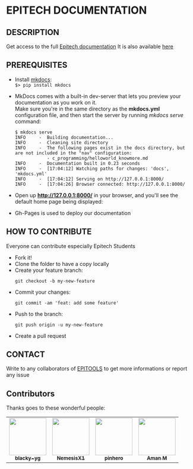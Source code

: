 # EPITECH DOCUMENTATION


## DESCRIPTION

Get access to the full [Epitech documentation](https://epitools2024.github.io/EPITECH-DOCUMENTATION/)
It is also available [here](https://epitech-documentation.readthedocs.io/en/latest/index.html)


## PREREQUISITES

- Install [mkdocs](https://www.mkdocs.org/getting-started/): <br/>
    ```$> pip install mkdocs```

- MkDocs comes with a built-in dev-server that lets you preview your documentation as you work on it.<br/>
Make sure you're in the same directory as the **mkdocs.yml** configuration file, and then start the server by running *mkdocs serve* command:
    ```
    $ mkdocs serve
    INFO     -  Building documentation...
    INFO     -  Cleaning site directory
    INFO     -  The following pages exist in the docs directory, but are not included in the "nav" configuration:
                - c_programming/helloworld_knowmore.md
    INFO     -  Documentation built in 0.23 seconds
    INFO     -  [17:04:12] Watching paths for changes: 'docs', 'mkdocs.yml'
    INFO     -  [17:04:12] Serving on http://127.0.0.1:8000/
    INFO     -  [17:04:26] Browser connected: http://127.0.0.1:8000/
    ```

- Open up **http://127.0.0.1:8000/** in your browser, and you'll see the default home page being displayed:

- Gh-Pages is used to deploy our documentation


## HOW TO CONTRIBUTE

Everyone can contribute especially Epitech Students

- Fork it!
- Clone the folder to have a copy locally
- Create your feature branch: 
    ```
    git checkout -b my-new-feature
    ```
- Commit your changes:
    ```
    git commit -am 'feat: add some feature'
    ```
- Push to the branch:
    ```
    git push origin -u my-new-feature
    ```
- Create a pull request


## CONTACT

Write to any collaborators of [EPITOOLS](https://github.com/epitools2024) to get more informations or report any issue


## Contributors
Thanks goes to these wonderful people:

<table>
    <tr>
        <td align="center">
            <a href="https://github.com/blacky-yg">
                <img src="https://avatars.githubusercontent.com/u/49866160?v=4" width="100px;"/><br/>
                <sub><b>blacky-yg</b></sub>
            </a><br/>
        </td>
        <td align="center">
            <a href="https://github.com/NemesisX1">
                <img src="https://avatars.githubusercontent.com/u/55746329?v=4" width="100px;"/><br/>
                <sub><b>NemesisX1</b></sub>
            </a><br/>
        </td>
        <td align="center">
            <a href="https://github.com/pinhero">
                <img src="https://avatars.githubusercontent.com/u/72024178?v=4" width="100px;"/><br/>
                <sub><b>pinhero</b></sub>
            </a><br/>
        </td>
        <td align="center">
            <a href="https://github.com/AmanMenda">
                <img src="https://avatars.githubusercontent.com/u/92232342?v=4" width="100px;"/><br/>
                <sub><b>Aman M</b></sub>
            </a><br/>
        </td>
    </tr>
</table>
